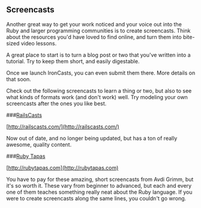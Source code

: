## Screencasts

Another great way to get your work noticed and your voice out into the Ruby and larger programming communities is to create screencasts. Think about the resources you'd have loved to find online, and turn them into bite-sized video lessons.

A great place to start is to turn a blog post or two that you've written into a tutorial. Try to keep them short, and easily digestable.

Once we launch IronCasts, you can even submit them there. More details on that soon.

Check out the following screencasts to learn a thing or two, but also to see what kinds of formats work (and don't work) well. Try modeling your own screencasts after the ones you like best.

###[RailsCasts](http://railscasts.com/)

[http://railscasts.com/](http://railscasts.com/)

Now out of date, and no longer being updated, but has a ton of really awesome, quality content.

###[Ruby Tapas](http://rubytapas.com)

[http://rubytapas.com](http://rubytapas.com)

You have to pay for these amazing, short screencasts from Avdi Grimm, but it's so worth it. These vary from beginner to advanced, but each and every one of them teaches something really neat about the Ruby language. If you were to create screencasts along the same lines, you couldn't go wrong.